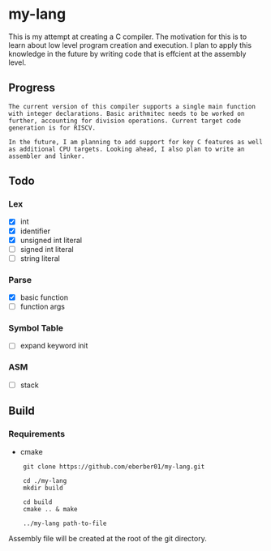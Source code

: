 # my-lang

This is my attempt at creating a C compiler. The motivation for this is to learn about low level program creation and execution. I plan to apply this knowledge in the future by writing code that is effcient at the assembly level.


## Progress
    The current version of this compiler supports a single main function with integer declarations. Basic arithmitec needs to be worked on further, accounting for division operations. Current target code generation is for RISCV. 

    In the future, I am planning to add support for key C features as well as additional CPU targets. Looking ahead, I also plan to write an assembler and linker.

## Todo

### Lex

- [x] int
- [x] identifier
- [x] unsigned int literal
- [ ] signed int literal
- [ ] string literal

### Parse

- [x] basic function 
- [ ] function args

### Symbol Table
- [ ] expand keyword init 

### ASM
- [ ] stack 


## Build

### Requirements
- cmake
```
    git clone https://github.com/eberber01/my-lang.git

    cd ./my-lang
    mkdir build

    cd build
    cmake .. & make

    ../my-lang path-to-file
```

Assembly file will be created at the root of the git directory. 
